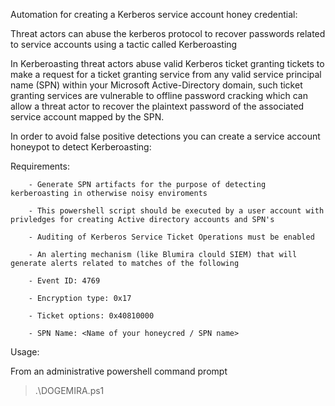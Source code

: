 
Automation for creating a Kerberos service account honey credential:

Threat actors can abuse the kerberos protocol to recover passwords related to service accounts using a tactic called Kerberoasting

In Kerberoasting threat actors abuse valid Kerberos ticket granting tickets to make a request for a ticket granting service from any 
valid service principal name (SPN) within your Microsoft Active-Directory domain, such ticket granting services are vulnerable to 
offline password cracking which can allow a threat actor to recover the plaintext password of the associated service account mapped by 
the SPN.

In order to avoid false positive detections you can create a service account honeypot to detect Kerberoasting:

Requirements:

		- Generate SPN artifacts for the purpose of detecting kerberoasting in otherwise noisy enviroments
    
		- This powershell script should be executed by a user account with privledges for creating Active directory accounts and SPN's
    
		- Auditing of Kerberos Service Ticket Operations must be enabled
    
		- An alerting mechanism (like Blumira clould SIEM) that will generate alerts related to matches of the following
    
		- Event ID: 4769
    
		- Encryption type: 0x17
    
		- Ticket options: 0x40810000
    
		- SPN Name: <Name of your honeycred / SPN name>

Usage:
	
  From an administrative powershell command prompt 
  
  > .\DOGEMIRA.ps1


